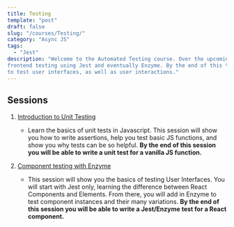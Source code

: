 ```yaml
---
title: Testing
template: "post"
draft: false
slug: "/courses/Testing/"
category: "Async JS"
tags:
  - "Jest"
description: "Welcome to the Automated Testing course. Over the upcoming weeks you will dive into 
frontend testing using Jest and eventually Enzyme. By the end of this track you will know how 
to test user interfaces, as well as user interactions." 
---
```


## Sessions

1.  [Introduction to Unit Testing](Session-1-Intro-to-Unit-Testing)

    -   Learn the basics of unit tests in Javascript. This session will show you how to
    write assertions, help you test basic JS functions, and show you why tests can be so helpful. **By the end of this session you
    will be able to write a unit test for a vanilla JS function.** 

2.  [Component testing with Enzyme](Session-2-Component-Testing)

    -   This session will show you the basics of testing User Interfaces. You will start with Jest only, learning
    the difference between React Components and Elements. From there, you will add in Enzyme to test component instances and their many variations. **By the end of this session you will be able to write a Jest/Enzyme test for a React component.**
